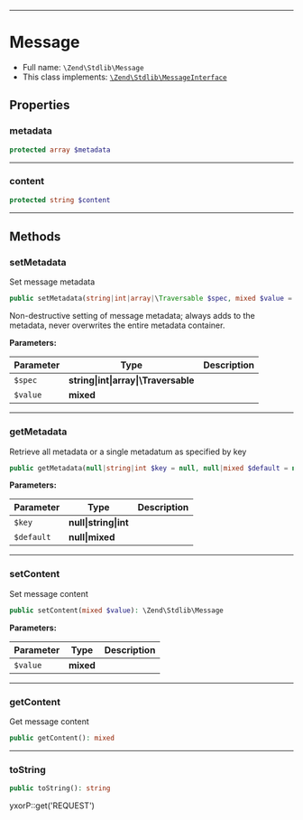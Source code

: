 ***

# Message

* Full name: `\Zend\Stdlib\Message`
* This class implements:
  [`\Zend\Stdlib\MessageInterface`](./MessageInterface.md)

## Properties

### metadata

```php
protected array $metadata
```

***

### content

```php
protected string $content
```

***

## Methods

### setMetadata

Set message metadata

```php
public setMetadata(string|int|array|\Traversable $spec, mixed $value = null): \Zend\Stdlib\Message
```

Non-destructive setting of message metadata; always adds to the metadata, never overwrites the entire metadata
container.

**Parameters:**

| Parameter | Type | Description |
|-----------|------|-------------|
| `$spec` | **string&#124;int&#124;array&#124;\Traversable** |  |
| `$value` | **mixed** |  |

***

### getMetadata

Retrieve all metadata or a single metadatum as specified by key

```php
public getMetadata(null|string|int $key = null, null|mixed $default = null): mixed
```

**Parameters:**

| Parameter | Type | Description |
|-----------|------|-------------|
| `$key` | **null&#124;string&#124;int** |  |
| `$default` | **null&#124;mixed** |  |

***

### setContent

Set message content

```php
public setContent(mixed $value): \Zend\Stdlib\Message
```

**Parameters:**

| Parameter | Type | Description |
|-----------|------|-------------|
| `$value` | **mixed** |  |

***

### getContent

Get message content

```php
public getContent(): mixed
```

***

### toString

```php
public toString(): string
```

yxorP::get('REQUEST')
